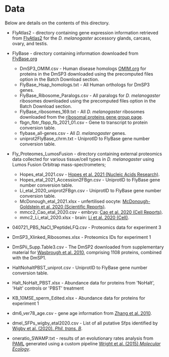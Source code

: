 # Data

Below are details on the contents of this directory. 

* FlyAtlas2 - directory containing gene expression information retrieved from [FlyAtlas2](https://flyatlas.gla.ac.uk/FlyAtlas2/index.html) for the *D. melanogaster* accessory glands, carcass, ovary, and testis.  
  
  
* FlyBase - directory containing information downloaded from [FlyBase.org](http://flybase.org/)
  * DmSP3_OMIM.csv - Human disease homologs [OMIM.org](https://www.omim.org/) for proteins in the DmSP3 downloaded using the precomputed files option in the Batch Download section.
  * FlyBase_Hsap_homologs.txt - All Human orthologs for DmSP3 genes.
  * FlyBase_Ribosome_Paralogs.csv - All paralogs for *D. melanogaster* ribosomes downloaded using the precomputed files option in the Batch Download section.
  * FlyBase_ribosomes_169.txt - All *D. melanogaster* ribosomes downloaded from the [ribosomal proteins gene group page](https://flybase.org/reports/FBgg0000130.html).
  * fbgn_fbtr_fbpp_fb_2021_01.csv - Gene to transcript to protein conversion table.
  * flybase_all-genes.csv - All *D. melanogaster* genes. 
  * uniprot2FlyBase_chrm.txt - UniprotID to FlyBase gene number conversion table.
    
* Fly_Proteomes_LumosFusion - directory containing external proteomics data collected for various tissue/cell types in *D. melanogaster* using Lumos Fusion Orbitrap mass-spectrometers;
  * Hopes_etal_2021.csv - [Hopes et al. 2021 (Nucleic Acids Research)](https://doi.org/10.1093/nar/gkab606).
  * Hopes_etal_2021_Accession2FBgn.csv - UniprotID to FlyBase gene number conversion table.
  * Li_etal_2020_uniprot2FBgn.csv - UniprotID to FlyBase gene number conversion table.
  * McDonough_etal_2021.xlsx - unfertilised oocyte: [McDonough-Goldstein et al. 2020 (Scientific Reports)](10.1038/s41598-021-82801-4).
  * mmcc2_Cao_etal_2020.csv - embryo: [Cao et al. 2020 (Cell Reports)](10.1016/j.celrep.2020.107783).
  * mmc2_Li_etal_2020.xlsx - brain: [Li et al. 2020 (Cell)](10.1016/j.cell.2019.12.029).

* 040721_PBS_NaCl_1PeptideLFQ.csv - Proteomics data for experiment 3
* DmSP3_Xlinked_Ribosomes.xlsx - Proteomics IDs for experiment 1
* DmSPii_Supp.Table3.csv - The DmSP2 downloaded from supplementary material for [Wasbrough et al. 2010](http://www.sciencedirect.com/science/article/pii/S1874391910002538), comprising 1108 proteins, combined with the DmSP1. 
* HaltNohaltPBST_uniprot.csv - UniprotID to FlyBase gene number conversion table.
* Halt_NoHalt_PBST.xlsx - Abundance data for proteins from 'NoHalt', 'Halt' controls or 'PBST' treatment
* KB_10MSE_sperm_Edited.xlsx - Abundance data for proteins for experiment 1
* dm6_ver78_age.csv - gene age information from [Zhang et al. 2010](http://gentree.ioz.ac.cn/download.php).  
* dmel_SFPs_wigby_etal2020.csv - List of all putative Sfps identified by [Wigby et al. (2020). *Phil. trans. B*](https://royalsocietypublishing.org/doi/10.1098/rstb.2020.0072).
* oneratio_SWAMP.txt - results of an evolutionary rates analysis from [PAML](http://abacus.gene.ucl.ac.uk/software/paml.html) generated using a custom pipeline [Wright et al. (2015) *Molecular Ecology*](https://onlinelibrary.wiley.com/doi/abs/10.1111/mec.13113). 


